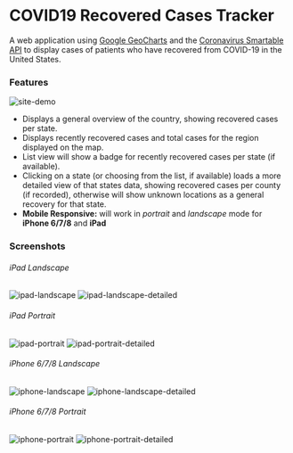 # COVID19 Recovered Cases Tracker

A web application using [Google GeoCharts](https://developers.google.com/chart/interactive/docs/gallery/geochart) and the [Coronavirus Smartable API](https://developer.smartable.ai/api-details#api=coronavirus&operation=stats) to display cases of patients who have recovered from COVID-19 in the United States.

### Features
![site-demo](/images/site-demo.gif)
- Displays a general overview of the country, showing recovered cases per state.
- Displays recently recovered cases and total cases for the region displayed on the map.
- List view will show a badge for recently recovered cases per state (if available).
- Clicking on a state (or choosing from the list, if available) loads a more detailed view of that states data, showing recovered cases per county (if recorded), otherwise will show unknown locations as a general recovery for that state.
- **Mobile Responsive:** will work in *portrait* and *landscape* mode for **iPhone 6/7/8** and **iPad**

### Screenshots
###### iPad Landscape
![ipad-landscape](/images/ipad-ls.png)
![ipad-landscape-detailed](/images/ipad-ls-state.png)

###### iPad Portrait
![ipad-portrait](/images/ipad-pt.png)
![ipad-portrait-detailed](/images/ipad-pt-state.png)

###### iPhone 6/7/8 Landscape
![iphone-landscape](/images/iphone-ls.png)
![iphone-landscape-detailed](/images/iphone-ls-state.png)

###### iPhone 6/7/8 Portrait
![iphone-portrait](/images/iphone-pt.png)
![iphone-portrait-detailed](/images/iphone-pt-state.png)
